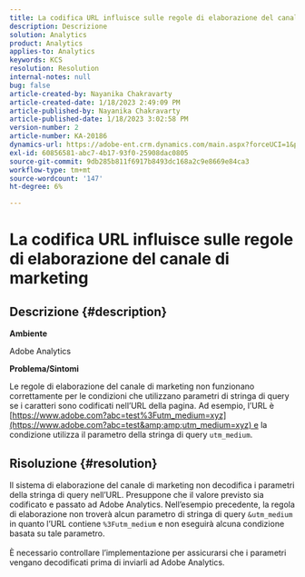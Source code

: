 ```yaml
---
title: La codifica URL influisce sulle regole di elaborazione del canale di marketing
description: Descrizione
solution: Analytics
product: Analytics
applies-to: Analytics
keywords: KCS
resolution: Resolution
internal-notes: null
bug: false
article-created-by: Nayanika Chakravarty
article-created-date: 1/18/2023 2:49:09 PM
article-published-by: Nayanika Chakravarty
article-published-date: 1/18/2023 3:02:58 PM
version-number: 2
article-number: KA-20186
dynamics-url: https://adobe-ent.crm.dynamics.com/main.aspx?forceUCI=1&pagetype=entityrecord&etn=knowledgearticle&id=7851d140-3f97-ed11-aad1-6045bd006b4b
exl-id: 60856581-abc7-4b17-93f0-25908dac0805
source-git-commit: 9db285b811f6917b8493dc168a2c9e8669e84ca3
workflow-type: tm+mt
source-wordcount: '147'
ht-degree: 6%

---
```


# La codifica URL influisce sulle regole di elaborazione del canale di marketing

## Descrizione {#description}


<b>Ambiente</b>

Adobe Analytics

<b>Problema/Sintomi</b>

Le regole di elaborazione del canale di marketing non funzionano correttamente per le condizioni che utilizzano parametri di stringa di query se i caratteri sono codificati nell’URL della pagina. Ad esempio, l’URL è [https://www.adobe.com?abc=test%3Futm_medium=xyz](https://www.adobe.com?abc=test&amp;amp;utm_medium=xyz) e la condizione utilizza il parametro della stringa di query `utm_medium`.


## Risoluzione {#resolution}

Il sistema di elaborazione del canale di marketing non decodifica i parametri della stringa di query nell’URL. Presuppone che il valore previsto sia codificato e passato ad Adobe Analytics. Nell’esempio precedente, la regola di elaborazione non troverà alcun parametro di stringa di query `&utm_medium` in quanto l’URL contiene `%3Futm_medium` e non eseguirà alcuna condizione basata su tale parametro.<br> <br>È necessario controllare l’implementazione per assicurarsi che i parametri vengano decodificati prima di inviarli ad Adobe Analytics.
